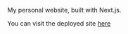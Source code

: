 My personal website, built with Next.js.

You can visit the deployed site [here](https://katherinempeterson.com)
